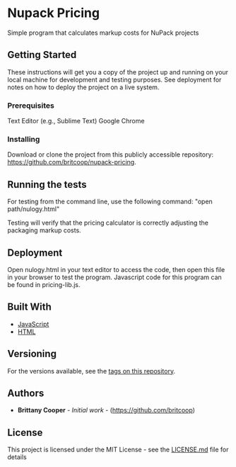 # Nupack Pricing
Simple program that calculates markup costs for NuPack projects

## Getting Started

These instructions will get you a copy of the project up and running on your local machine for development and testing purposes. See deployment for notes on how to deploy the project on a live system.

### Prerequisites

Text Editor (e.g., Sublime Text)
Google Chrome

### Installing

Download or clone the project from this publicly accessible repository: https://github.com/britcoop/nupack-pricing. 

## Running the tests

For testing from the command line, use the following command: 
"open path/nulogy.html"

Testing will verify that the pricing calculator is correctly adjusting the packaging markup costs.

## Deployment

Open nulogy.html in your text editor to access the code, then open this file in your browser to test the program. Javascript code for this program can be found in pricing-lib.js. 

## Built With

* [JavaScript](https://developer.mozilla.org/en-US/docs/Web/JavaScript)
* [HTML](https://developer.mozilla.org/en-US/docs/Web/HTML)

## Versioning

For the versions available, see the [tags on this repository](https://github.com/your/project/tags). 

## Authors

* **Brittany Cooper** - *Initial work* - (https://github.com/britcoop)

## License

This project is licensed under the MIT License - see the [LICENSE.md](LICENSE.md) file for details
